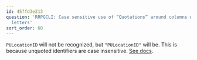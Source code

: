 ```yaml
---
id: 45ffd3e213
question: 'RRPGCLI: Case sensitive use of “Quotations” around columns with capital
  letters'
sort_order: 68
---
```


`PULocationID` will not be recognized, but `"PULocationID"` will be. This is because unquoted identifiers are case insensitive. [See docs](https://www.postgresql.org/docs/current/sql-syntax-lexical.html#SQL-SYNTAX-IDENTIFIERS).